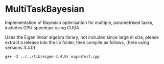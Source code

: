 # MultiTaskBayesian

Implementation of Bayesian optimisation for multiple, parametrised tasks, includes GPU speedups using CUDA

Uses the Eigen linear algebra library, not included since large in size, please extract a release into the lib folder, then compile as follows, (here using versions 3.4.0)
```shell
g++ -I ../../lib/eigen-3.4.0/ eigenTest.cpp
```

